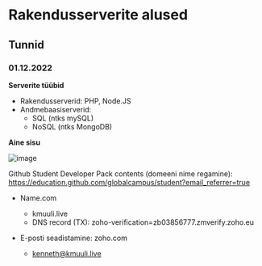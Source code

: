 # Rakendusserverite alused

## Tunnid
### 01.12.2022

**Serverite tüübid**
- Rakendusserverid: PHP, Node.JS
- Andmebaasiserverid: 
    - SQL (ntks mySQL)
    - NoSQL (ntks MongoDB)
    
**Aine sisu**

![image](https://user-images.githubusercontent.com/115208151/205059208-13249619-4e36-4e52-a6a6-c5a62a2c0273.png)

Github Student Developer Pack contents (domeeni nime regamine): https://education.github.com/globalcampus/student?email_referrer=true
   - Name.com
      - kmuuli.live
      - DNS record (TX): zoho-verification=zb03856777.zmverify.zoho.eu

   - E-posti seadistamine: zoho.com
      - kenneth@kmuuli.live


